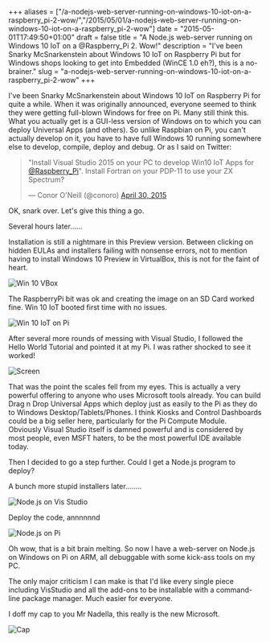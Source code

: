 +++
aliases = ["/a-nodejs-web-server-running-on-windows-10-iot-on-a-raspberry_pi-2-wow/","/2015/05/01/a-nodejs-web-server-running-on-windows-10-iot-on-a-raspberry_pi-2-wow"]
date = "2015-05-01T17:49:50+01:00"
draft = false
title = "A Node.js web-server running on Windows 10 IoT on a @Raspberry_Pi 2. Wow!"
description = "I've been Snarky McSnarkenstein about Windows 10 IoT on Raspberry Pi but for Windows shops looking to get into Embedded (WinCE 1.0 eh?), this is a no-brainer."
slug = "a-nodejs-web-server-running-on-windows-10-iot-on-a-raspberry_pi-2-wow"
+++

I've been Snarky McSnarkenstein about Windows 10 IoT on Raspberry Pi for quite a while. When it was originally announced, everyone seemed to think they were getting full-blown Windows for free on Pi. Many still think this. What you actually get is a GUI-less version of Windows on to which you can deploy Universal Apps (and others). So unlike Raspbian on Pi, you can't actually develop on it, you have to have full Windows 10 running somewhere else to develop, compile, deploy and debug. Or as I said on Twitter:

<blockquote class="twitter-tweet" lang="en"><p lang="en" dir="ltr">&quot;Install Visual Studio 2015 on your PC to develop Win10 IoT Apps for <a href="https://twitter.com/Raspberry_Pi">@Raspberry_Pi</a>&quot;. Install Fortran on your PDP-11 to use your ZX Spectrum?</p>&mdash; Conor O&#39;Neill (@conoro) <a href="https://twitter.com/conoro/status/593662573347794944">April 30, 2015</a></blockquote>
<script async src="//platform.twitter.com/widgets.js" charset="utf-8"></script>

OK, snark over. Let's give this thing a go.

Several hours later......

Installation is still a nightmare in this Preview version. Between clicking on hidden EULAs and installers failing with nonsense errors, not to mention having to install Windows 10 Preview in VirtualBox, this is not for the faint of heart.

![Win 10 VBox](https://d2j17b10ywb1i7.cloudfront.net/wp-content/uploads/2015/05/Win_10_IOT_RPi.jpg)

The RaspberryPi bit was ok and creating the image on an SD Card worked fine. Win 10 IoT booted first time with no issues.

![Win 10 IoT on Pi](https://d2j17b10ywb1i7.cloudfront.net/wp-content/uploads/2015/05/win10_iot_rpi_05.jpg)

After several more rounds of messing with Visual Studio, I followed the Hello World Tutorial and pointed it at my Pi. I was rather shocked to see it worked!

![Screen](https://d2j17b10ywb1i7.cloudfront.net/wp-content/uploads/2015/05/Win_10_IOT_RPi_02.jpg)

That was the point the scales fell from my eyes. This is actually a very powerful offering to anyone who uses Microsoft tools already. You can build Drag n Drop Universal Apps which deploy just as easily to the Pi as they do to Windows Desktop/Tablets/Phones. I think Kiosks and Control Dashboards could be a big seller here, particularly for the Pi Compute Module. Obviously Visual Studio itself is damned powerful and is considered by most people, even MSFT haters, to be the most powerful IDE available today.

Then I decided to go a step further. Could I get a Node.js program to deploy?

A bunch more stupid installers later........

![Node.js on Vis Studio](https://d2j17b10ywb1i7.cloudfront.net/wp-content/uploads/2015/05/Win_10_IOT_RPi_04.jpg)

Deploy the code, annnnnnd

![Node.js on Pi](https://d2j17b10ywb1i7.cloudfront.net/wp-content/uploads/2015/05/win10_iot.jpg)


Oh wow, that is a bit brain melting. So now I have a web-server on Node.js on Windows on Pi on ARM, all debuggable with some kick-ass tools on my PC.

The only major criticism I can make is that I'd like every single piece including VisStudio and all the add-ons to be installable with a command-line package manager. Much easier for everyone.

I doff my cap to you Mr Nadella, this really is the new Microsoft.

![Cap](https://d2j17b10ywb1i7.cloudfront.net/wp-content/uploads/2015/05/doff_cap.gif )
